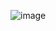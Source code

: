 ![image](https://user-images.githubusercontent.com/63789702/188199328-1ff933a1-3867-497c-8252-44cdd71073e8.png)
